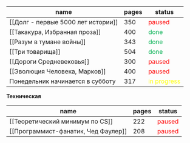
| name                               | pages | status                                           |
| ---------------------------------- | ----- | ------------------------------------------------ |
| [[Долг - первые 5000 лет истории]] | 350   | <span style="color:rgb(255, 0, 0)">paused</span> |
| [[Такакура, Избранная проза]]      | 400   | <span style="color:rgb(0, 176, 80)">done</span>  |
| [[Разум в тумане войны]]           | 343   | <span style="color:rgb(0, 176, 80)">done</span>  |
| [[Три товарища]]                   | 504   | <span style="color:rgb(0, 176, 80)">done</span>  |
| [[Дороги Средневековья]]           | 300   | <span style="color:rgb(255, 0, 0)">paused</span> |
| [[Эволюция Человека, Марков]]      | 400   | <span style="color:rgb(255, 0, 0)">paused</span> |
| Понедельник начинается в субботу   | 317   | <span style="color:rgb(255, 255, 0)">in progress</span>                                      |



**Техническая**

| name                                | pages | status                                           |
| ----------------------------------- | ----- | ------------------------------------------------ |
| [[Теоретический минимум по CS]]     | 222   | <span style="color:rgb(255, 0, 0)">paused</span> |
| [[Программист-фанатик, Чед Фаулер]] | 208   | <span style="color:rgb(255, 0, 0)">paused</span> |

